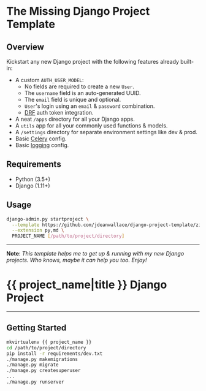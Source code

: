 <!-- {% if False %} -->

# The Missing Django Project Template

## Overview
Kickstart any new Django project with the following features already built-in:
- A custom `AUTH_USER_MODEL`:
  - No fields are required to create a new `User`.
  - The `username` field is an auto-generated UUID.
  - The `email` field is unique and optional.
  - `User`'s login using an `email` & `password` combination.
  - [DRF](https://www.django-rest-framework.org/) auth token integration.
- A neat `/apps` directory for all your Django apps.
- A `utils` app for all your commonly used functions & models.
- A `/settings` directory for separate environment settings like dev & prod.
- Basic [Celery](https://docs.celeryproject.org/en/latest/index.html) config.
- Basic [logging](https://docs.python.org/3/library/logging.html) config.

## Requirements
- Python (3.5+)
- Django (1.11+)

## Usage
```bash
django-admin.py startproject \
  --template https://github.com/jdeanwallace/django-project-template/zipball/master \
  --extension py,md \
  PROJECT_NAME [/path/to/project/directory]
```

---

**Note**: *This template helps me to get up & running with my new Django projects. Who knows, maybe it can help you too. Enjoy!*

<!-- {% endif %}Hello, World! -->

# {{ project_name|title }} Django Project
---

## Getting Started
```bash
mkvirtualenv {{ project_name }}
cd /path/to/project/directory
pip install -r requirements/dev.txt
./manage.py makemigrations
./manage.py migrate
./manage.py createsuperuser
...
./manage.py runserver
```
